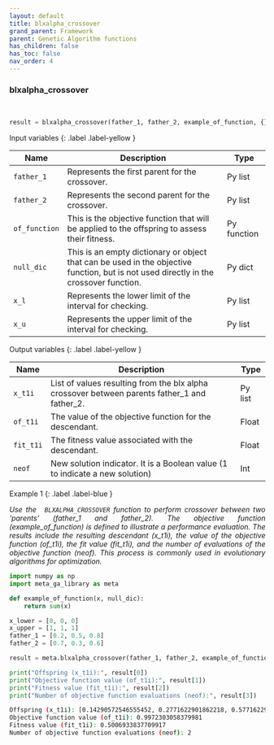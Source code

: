 ```yaml
---
layout: default
title: blxalpha_crossover
grand_parent: Framework
parent: Genetic Algorithm functions
has_children: false
has_toc: false
nav_order: 4
---
```


<!--Don't delete ths script-->
<script src = "https://polyfill.io/v3/polyfill.min.js?features=es6"></script>
<script id = "MathJax-script" async src="https://cdn.jsdelivr.net/npm/mathjax@3/es5/tex-mml-chtml.js"></script>
<!--Don't delete ths script-->

<h3>blxalpha_crossover</h3>
<br>

```python
result = blxalpha_crossover(father_1, father_2, example_of_function, {}, x_lower, x_upper)
```

<p align = "justify"></p>
Input variables
{: .label .label-yellow }

<table style = "width:100%">
   <thead>
     <tr>
       <th>Name</th>
       <th>Description</th>
       <th>Type</th>
     </tr>
   </thead>
   <tr>
       <td><code>father_1</code></td>
       <td>Represents the first parent for the crossover.</td>
       <td>Py list</td>
   </tr>
   <tr>
       <td><code>father_2</code></td>
       <td>Represents the second parent for the crossover.</td>
       <td>Py list</td>
   </tr> 
   <tr>
       <td><code>of_function</code></td>
       <td>This is the objective function that will be applied to the offspring to assess their fitness.</td>
       <td>Py function</td>
   </tr> 
   <tr>
       <td><code>null_dic</code></td>
       <td> This is an empty dictionary or object that can be used in the objective function, but is not used directly in the crossover function.</td>
       <td>Py dict</td>
   </tr>   
   <tr>
       <td><code>x_l</code></td>
       <td>Represents the lower limit of the interval for checking.</td>
       <td>Py list</td>
   </tr>
   <tr>
       <td><code>x_u</code></td>
       <td>Represents the upper limit of the interval for checking.</td>
       <td>Py list</td>
   </tr>
</table>

Output variables
{: .label .label-yellow }

<table style = "width:100%">
   <thead>
     <tr>
       <th>Name</th>
       <th>Description</th>
       <th>Type</th>
     </tr>
   </thead>
   <tr>
       <td><code>x_t1i</code></td>
       <td>List of values resulting from the blx alpha crossover between parents father_1 and father_2.</td>
       <td>Py list</td>
   </tr>
   <tr>
       <td><code>of_t1i</code></td>
       <td> The value of the objective function for the descendant.</td>
       <td>Float</td>
   </tr>
   <tr>
       <td><code>fit_t1i</code></td>
       <td>The fitness value associated with the descendant.</td>
       <td>Float</td>
   </tr>
   <tr>
       <td><code>neof</code></td>
       <td>New solution indicator. It is a Boolean value (1 to indicate a new solution)</td>
       <td>Int</td>
   </tr>
</table>

Example 1
{: .label .label-blue }

<p align = "justify">
 <i>
   Use the <code> BLXALPHA_CROSSOVER</code> function to perform crossover between two 'parents' (father_1 and father_2). The objective function (example_of_function) is defined to illustrate a performance evaluation. The results include the resulting descendant (x_t1i), the value of the objective function (of_t1i), the fit value (fit_t1i), and the number of evaluations of the objective function (neof). This process is commonly used in evolutionary algorithms for optimization.

 </i>
</p>

```python
import numpy as np
import meta_ga_library as meta

def example_of_function(x, null_dic):
    return sum(x)

x_lower = [0, 0, 0]
x_upper = [1, 1, 1]
father_1 = [0.2, 0.5, 0.8]
father_2 = [0.7, 0.3, 0.6]

result = meta.blxalpha_crossover(father_1, father_2, example_of_function, {}, x_lower, x_upper)

print("Offspring (x_t1i):", result[0])
print("Objective function value (of_t1i):", result[1])
print("Fitness value (fit_t1i):", result[2])
print("Number of objective function evaluations (neof):", result[3])
```

```bash
Offspring (x_t1i): [0.14290572546555452, 0.2771622901862218, 0.5771622901862218]
Objective function value (of_t1i): 0.9972303058379981
Fitness value (fit_t1i): 0.5006933837709917
Number of objective function evaluations (neof): 2
```
